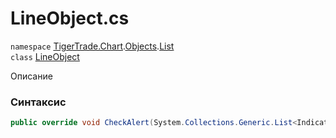 
# LineObject.cs
`namespace` [TigerTrade.Chart](../../../TigerTrade.Chart.md).[Objects](../../../TigerTrade.Chart/Objects.md).[List](../../../TigerTrade.Chart/Objects/List.md)  
    `class` [LineObject](../../LineObject.cs.md)

Описание

### Синтаксис
```csharp
public override void CheckAlert(System.Collections.Generic.List<IndicatorBase> indicators)
```


                    
                    